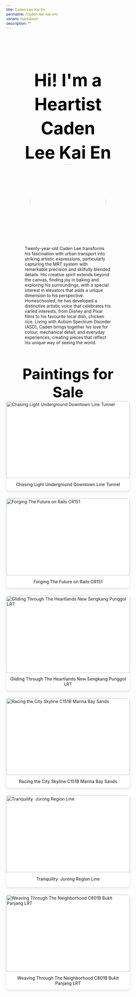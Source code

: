 ```yaml
---
title: Caden Lee Kai En
permalink: /caden-lee-kai-en/
variant: markdown
description: ""
---
```

<style>
    @import url('https://fonts.googleapis.com/css2?family=Inter:wght@100..900&display=swap');
    
    * {
    margin: 0%;
    padding: 0;
    box-sizing: border-box;
    font-family: "Inter", sans-serif;
    }
    
    .bp-container{
    max-width: 1280px;
    width: 100%;
    }
    
        .has-float-btns{
    display:none;
    }
    
     html {
 width: 100% !important;
 }

 .col.is-offset-2,
 .col.is-offset-2-tablet {
 margin-left: 0% !important;
 width: 100% !important;
 }
    
    body .col.is-8, 
    body .col.is-8-tablet{
    width: 100% !important;
     margin-left: 0% !important;
    }

 body .content h1, body .content h2,body .content h3, body .content h4, body .content h5 {
 color: black !important;
}
    
    .hero {
    padding: 30px 0px;
    margin-top: -20px;
    width: 70%;
    margin: auto;
    }
    
    .hero_img{
    width: 250px !important;
    height: 250px !important;
    border-radius: 50%;
    object-fit: cover;
    object-position: center;
    display: block;
    margin: 0 auto;
    }
    
    .hero .canvass{
    width: 90%;
    }
    
            .bp-section-pagetitle{
        display: none;
        }
        
        .bp-section{
        padding: 0px !important;
        }
        
    
    .images_grid{ display: grid; grid-template-columns: repeat(auto-fit, minmax(250px, 1fr));
    gap: 25px;
    }

    .images_grid img{
    width: auto !important;
    height: auto !important;
    }
    
    /* General */
    body .canvass {
    width: 100%;
    margin-left: auto;
    margin-right: auto;
    }
    
    .relative {
    position: relative;
    }
    
    .text-end {
    text-align: end;
    }
    
    .text-center {
    text-align: center;
    }
    
    .main_heading {
    font-size: 3.5rem;
    line-height: 1.4;
    color: black !important;
    }
    
    .main_heading2 {
    font-size: 3rem;
        margin-top: 0 !important;
    color: black !important;
    }
    
    .section {
    padding: 70px 0px;
    }
    
    .button {
    background: white;
    border: 1.99px solid rgba(0, 0, 0, 1);
    border-radius: 20px;
    padding: 12.5px 30px;
    width: 45%;
    transition: 0.2s all ease;
    cursor: pointer;
    }
    
    .button:hover {
    background: black;
    color: white;
    }
    
    .flex {
    display: flex;
    }
    
    .justify-between {
    justify-content: space-between;
    }
    
    .bold {
    font-weight: bold;
    }
    
    .mt-5 {
    margin-top: 20px;
    }
    
    .relative{
    position: relative;
    }
    
    
    .bg_gray {
    background-color: rgba(244, 244, 244, 1);
    }
    
    .text-gray {
    color: rgb(78, 78, 78);
    }
   
    @media (max-width: 800px) {
    .images_grid{
    display: none
    }
    
    .hero{
    width: 100%;
    }
        .hero_img{
    width: 250px !important;
    height: 250px !important;
    border-radius: 50%;
    object-fit: cover;
    object-position: center;
    display: block;
    margin: 0 auto;
    }
       body .canvass{
        width: 90% !important;
        margin-left: auto;
        margin-right: auto;
        }
     
    .main_heading2 {
    font-size: 2rem;
    }
    }
    .hero h1{
    color: black !important;
    font-weight: bold;
    }
    .bp-container .row{
    width: 100%;
    margin-left: 0% !important;
    margin-right: 0% !important;
    }
    
    
    .painting_item {
    border-radius: 8px;
    overflow: hidden;
    box-shadow: 0 4px 8px rgba(0,0,0,0.1);
    transition: transform 0.3s ease, box-shadow 0.3s ease;
    background: white;
    }
    
    .painting_item:hover {
    transform: translateY(-5px);
    box-shadow: 0 6px 12px rgba(0,0,0,0.15);
    }
    
    .painting_item a {
    text-decoration: none;
    color: inherit;
    display: block;
    }
    
    .painting_item img {
    width: 100% !important;
    height: 250px !important;
    object-fit: cover;
    object-position: center;
    display: block;
    }
    
    .painting_title {
    padding: 12px;
    text-align: center;
    font-weight: 500;
    color: #333;
    margin: 0;
    }
</style>
<section style="width: 100%">
<div class="canvass">
<section class="hero">
<h1 class="text-center main_heading">Hi! I'm a Heartist<br>Caden Lee Kai En</h1>
<img src="https://i.ibb.co/VpCZc5Zw/Caden-Lee-Kai-En.jpg" class="hero_img">
<p>Twenty-year-old Caden Lee transforms his fascination with urban transport into striking artistic expressions, particularly capturing the MRT system with remarkable precision and skilfully blended details. His creative spirit extends beyond the canvas, finding joy in baking and exploring his surroundings, with a special interest in elevators that adds a unique dimension to his perspective. Homeschooled, he has developed a distinctive artistic voice that celebrates his varied interests, from Disney and Pixar films to his favourite local dish, chicken rice. Living with Autism Spectrum Disorder (ASD), Caden brings together his love for colour, mechanical detail, and everyday experiences, creating pieces that reflect his unique way of seeing the world.</p>
</section>
<section style="width: 100%; padding-top: 20px;">
<div class="canvass">
<h2 class="text-center main_heading2">Paintings for Sale<br></h2>
<div class="paintings_grid images_grid">
<div class="painting_item">
<a target="_blank" href="https://shop.shapinghearts.cdc.gov.sg/products/chasing-light-underground-downtown-line-tunnel">
<img title="Chasing Light Underground Downtown Line Tunnel" src="https://i.ibb.co/SjxzdPS/CADE-001-Chasing-Light-Underground-Downtown-Line-Tunnel-500-W-x-600-H-x-20-Dmm.jpg" alt="Chasing Light Underground Downtown Line Tunnel">
<p class="painting_title">Chasing Light Underground Downtown Line Tunnel</p>
</a>
</div><div class="painting_item">
<a target="_blank" href="https://shop.shapinghearts.cdc.gov.sg/products/forging-the-future-on-rails-cr151">
<img title="Forging The Future on Rails CR151" src="https://i.ibb.co/7xJf8PQK/CADE-002-Forging-the-Future-on-Rails-CR151-610-W-x-460-H-x-2-Dmm.jpg" alt="Forging The Future on Rails CR151">
<p class="painting_title">Forging The Future on Rails CR151</p>
</a>
</div><div class="painting_item">
<a target="_blank" href="https://shop.shapinghearts.cdc.gov.sg/products/gliding-through-the-heartlands-new-sengkang-punggol-lrt">
<img title="Gliding Through The Heartlands New Sengkang Punggol LRT" src="https://i.ibb.co/TMCtdtnv/CADE-003-Gliding-Through-the-Heartlands-New-Sengkang-Punggol-LRT-610-W-x-460-H-x-20-Dmm.jpg" alt="Gliding Through The Heartlands New Sengkang Punggol LRT">
<p class="painting_title">Gliding Through The Heartlands New Sengkang Punggol LRT</p>
</a>
</div><div class="painting_item">
<a target="_blank" href="https://shop.shapinghearts.cdc.gov.sg/products/racing-the-city-skyline-c151b-marina-bay-sands">
<img title="Racing the City Skyline C151B Marina Bay Sands" src="https://i.ibb.co/7JLbk1s7/CADE-004-Racing-the-City-Skyline-C151-B-Marina-Bay-Sands-610-W-x-460-H-x-20-Dmm.jpg" alt="Racing the City Skyline C151B Marina Bay Sands">
<p class="painting_title">Racing the City Skyline C151B Marina Bay Sands</p>
</a>
</div><div class="painting_item">
<a target="_blank" href="https://shop.shapinghearts.cdc.gov.sg/products/tranquility-jurong-region-line">
<img title="Tranquility  Jurong Region Line" src="https://i.ibb.co/SZjQg1b/CADE-006-610-W-x-460-H-x-2-Dmm.jpg" alt="Tranquility  Jurong Region Line">
<p class="painting_title">Tranquility  Jurong Region Line</p>
</a>
</div><div class="painting_item">
<a target="_blank" href="https://shop.shapinghearts.cdc.gov.sg/products/weaving-through-the-neighborhood-c801b-bukit-panjang-lrt">
<img title="Weaving Through The Neighborhood C801B Bukit Panjang LRT" src="https://i.ibb.co/kgdDxFgh/CADE-005-Weaving-Through-the-Neighborhood-C801-B-Bukit-Panjang-LRT-600-W-x-500-H-x-20-Dmm.jpg" alt="Weaving Through The Neighborhood C801B Bukit Panjang LRT">
<p class="painting_title">Weaving Through The Neighborhood C801B Bukit Panjang LRT</p>
</a>
</div>
</div>
</div>
</section>




</div>
</section>
